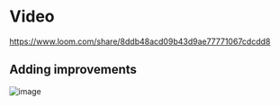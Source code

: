 # Video

https://www.loom.com/share/8ddb48acd09b43d9ae77771067cdcdd8

## Adding improvements

![image](./instagram.png)
